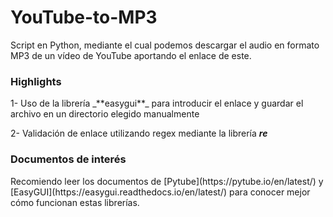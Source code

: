 # YouTube-to-MP3
Script en Python, mediante el cual podemos descargar el audio en formato MP3 de un vídeo de YouTube aportando el enlace de este.


<h3>Highlights</h3> 
1- Uso de la librería _**easygui**_ para introducir el enlace y guardar el archivo en un directorio elegido manualmente

2- Validación de enlace utilizando regex mediante la librería _**re**_

<h3>Documentos de interés</h3> 
Recomiendo leer los documentos de [Pytube](https://pytube.io/en/latest/) y [EasyGUI](https://easygui.readthedocs.io/en/latest/) para conocer mejor cómo funcionan estas librerías.
